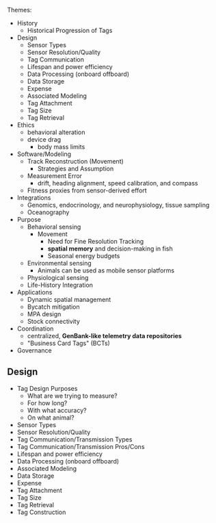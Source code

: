 Themes:

- History
	- Historical Progression of Tags
- Design
	- Sensor Types
	- Sensor Resolution/Quality
	- Tag Communication
	- Lifespan and power efficiency
	- Data Processing (onboard offboard)
	- Data Storage
	- Expense
	- Associated Modeling
	- Tag Attachment
	- Tag Size
	- Tag Retrieval
- Ethics
	- behavioral alteration
	- device drag
		- body mass limits
- Software/Modeling
	- Track Reconstruction (Movement)
		- Strategies and Assumption
	- Measurement Error
		- drift, heading alignment, speed calibration, and compass
	- Fitness proxies from sensor-derived effort
- Integrations
	- Genomics, endocrinology, and neurophysiology, tissue sampling
	- Oceanography
- Purpose
	- Behavioral sensing
		- Movement
			- Need for Fine Resolution Tracking
			- **spatial memory** and decision-making in fish
			- Seasonal energy budgets
	- Environmental sensing
		- Animals can be used as mobile sensor platforms
	- Physiological sensing
	- Life-History Integration
- Applications
	- Dynamic spatial management
	- Bycatch mitigation
	- MPA design
	- Stock connectivity
- Coordination
	- centralized, **GenBank-like telemetry data repositories**
	- "Business Card Tags" (BCTs)
- Governance


## Design

- Tag Design Purposes
	- What are we trying to measure?
	- For how long?
	- With what accuracy?
	- On what animal?
- Sensor Types
- Sensor Resolution/Quality
- Tag Communication/Transmission Types
- Tag Communication/Transmission Pros/Cons
- Lifespan and power efficiency
- Data Processing (onboard offboard)
- Associated Modeling
- Data Storage
- Expense
- Tag Attachment
- Tag Size
- Tag Retrieval
- Tag Construction